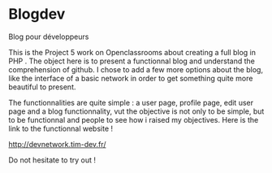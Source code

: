# Blogdev
Blog pour développeurs

This is the Project 5 work on Openclassrooms about creating a full blog in PHP . 
The object here is to present a functionnal blog and understand the comprehension of github. 
I chose to add a few more options about the blog, like the interface of a basic network in order to get something quite more beautiful to present.


The functionnalities are quite simple : a user page, profile page, edit user page and a blog functionnality, vut the objective is not only to be simple, but to be functionnal and people to see how i raised my objectives. 
Here is the link to the functionnal website ! 

http://devnetwork.tim-dev.fr/

Do not hesitate to try out ! 
